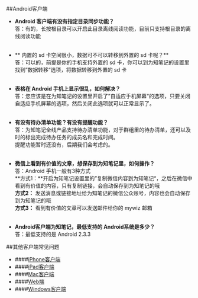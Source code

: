 ##Android客户端
+ **Android 客户端有没有指定目录同步功能？**</br>
答：有的，长按根目录可以开启此目录离线阅读功能，目前只支持根目录的离线阅读功能</br></br>
+ ** 内置的 sd 卡空间很小，数据可不可以转移到外置的 sd 卡呢？**</br>
答：可以的，前提是你的手机支持外置的 sd 卡，你可以到为知笔记的设置里找到”数据转移“选项，将数据转移到外置的 sd 卡</br></br>

+  **表格在 Android 手机上显示很乱，如何解决？**</br>
答：您应该是在为知笔记的设置里开启了”自适应手机屏幕“的选项，只要关闭自适应手机屏幕的选项，然后关闭此选项就可以正常显示了。</br></br>

+  **有没有待办清单功能？有没有提醒功能？**</br>
答：为知笔记全线产品支持待办清单功能，对于群组里的待办清单，还可以及时的标出完成待办任务的成员名和完成时间。</br>
提醒功能暂时还没有，后期我们会考虑的。</br></br>

+  **微信上看到有价值的文章，想保存到为知笔记里，如何操作？**</br>
答：Android 手机一般有3种方式</br>
**方式1：**开启为知笔记设置里的”复制微信内容到为知笔记“，之后在微信中看到有价值的内容，只有复制链接，会自动保存到为知笔记的哦</br>
**方式2：** 发送消息或链接地址给为知笔记的微信公众账号，内容也会自动保存到为知笔记的哦</br>
**方式3：** 看到有价值的文章可以发送邮件给你的 mywiz 邮箱</br></br>

+ **Android客户端为知笔记，最低支持的 Android系统是多少？**</br>
答：最低支持的是 Android 2.3.3

##其他客户端常见问题
+ ####[iPhone客户端](/iphone/problemsiphone.html)
+ ####[iPad客户端](/iphone/problemsipad.html)
+ ####[Mac客户端](/iphone/problemsmac.html)
+ ####[Web端](/web/problemsweb.html)
+ ####[Windows客户端](/windows/problemspc.html)



